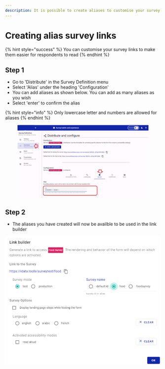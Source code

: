 ```yaml
---
description: It is possible to create aliases to customise your survey links
---
```


# Creating alias survey links

{% hint style="success" %}
You can customise your survey links to make them easier for respondents to read
{% endhint %}

## Step 1

* Go to 'Distribute' in the Survey Definition menu
* Select 'Alias' under the heading 'Configuration'
* You can add aliases as shown below.  You can add as many aliases as you wish
* Select 'enter' to confirm the alias

{% hint style="info" %}
Only lowercase letter and numbers are allowed for aliases
{% endhint %}

<figure><img src="../../../.gitbook/assets/image (1).png" alt=""><figcaption></figcaption></figure>

## Step 2

* The aliases you have created will now be availble to be used in the link builder

![](<../../../.gitbook/assets/image (308) (1) (1) (1) (1) (1).png>)
